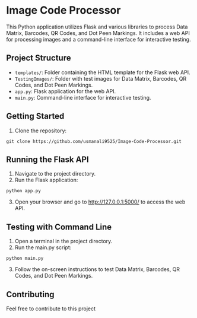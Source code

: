 # Image Code Processor

This Python application utilizes Flask and various libraries to process Data Matrix, Barcodes, QR Codes, and Dot Peen Markings. It includes a web API for processing images and a command-line interface for interactive testing.

## Project Structure
- `templates/`: Folder containing the HTML template for the Flask web API.
- `TestingImages/`: Folder with test images for Data Matrix, Barcodes, QR Codes, and Dot Peen Markings.
- `app.py`: Flask application for the web API.
- `main.py`: Command-line interface for interactive testing.

## Getting Started
1. Clone the repository:
```
git clone https://github.com/usmanali9525/Image-Code-Processor.git
```

## Running the Flask API
1. Navigate to the project directory.
2. Run the Flask application:
```
python app.py
```
3. Open your browser and go to http://127.0.0.1:5000/ to access the web API.

## Testing with Command Line
1. Open a terminal in the project directory.
2. Run the main.py script:
```
python main.py
```
3. Follow the on-screen instructions to test Data Matrix, Barcodes, QR Codes, and Dot Peen Markings.

## Contributing
Feel free to contribute to this project
